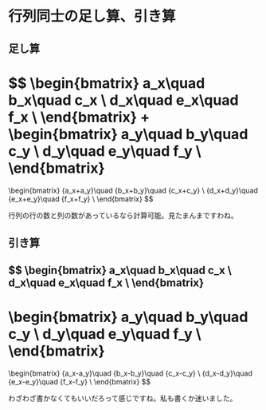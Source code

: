 # 行列同士の足し算、引き算

## 足し算
$$
\begin{bmatrix}
    a_x\quad b_x\quad c_x \\
    d_x\quad e_x\quad f_x \\
\end{bmatrix} 
+ 
\begin{bmatrix}
    a_y\quad b_y\quad c_y \\
    d_y\quad e_y\quad f_y \\
\end{bmatrix} 
=
\begin{bmatrix}
    {a_x+a_y}\quad {b_x+b_y}\quad {c_x+c_y} \\
    {d_x+d_y}\quad {e_x+e_y}\quad {f_x+f_y} \\
\end{bmatrix} 
$$

行列の行の数と列の数があっているなら計算可能。見たまんまですわね。

## 引き算

$$
\begin{bmatrix}
    a_x\quad b_x\quad c_x \\
    d_x\quad e_x\quad f_x \\
\end{bmatrix} 
-
\begin{bmatrix}
    a_y\quad b_y\quad c_y \\
    d_y\quad e_y\quad f_y \\
\end{bmatrix} 
=
\begin{bmatrix}
    {a_x-a_y}\quad {b_x-b_y}\quad {c_x-c_y} \\
    {d_x-d_y}\quad {e_x-e_y}\quad {f_x-f_y} \\
\end{bmatrix} 
$$

わざわざ書かなくてもいいだろって感じですね。私も書くか迷いました。

